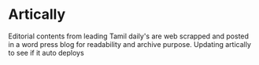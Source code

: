 # Artically
Editorial contents from leading Tamil daily's are web scrapped and posted in a word press blog for readability and archive purpose. 
Updating artically to see if it auto deploys

